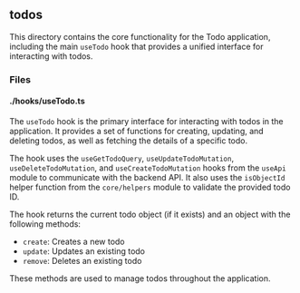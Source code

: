 ## todos

This directory contains the core functionality for the Todo application, including the main `useTodo` hook that provides a unified interface for interacting with todos.

### Files

#### ./hooks/useTodo.ts

The `useTodo` hook is the primary interface for interacting with todos in the application. It provides a set of functions for creating, updating, and deleting todos, as well as fetching the details of a specific todo.

The hook uses the `useGetTodoQuery`, `useUpdateTodoMutation`, `useDeleteTodoMutation`, and `useCreateTodoMutation` hooks from the `useApi` module to communicate with the backend API. It also uses the `isObjectId` helper function from the `core/helpers` module to validate the provided todo ID.

The hook returns the current todo object (if it exists) and an object with the following methods:

- `create`: Creates a new todo
- `update`: Updates an existing todo
- `remove`: Deletes an existing todo

These methods are used to manage todos throughout the application.